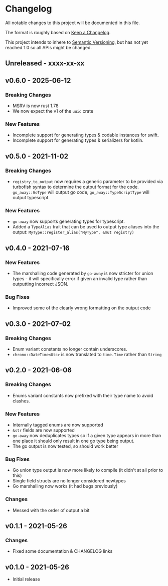# Changelog

All notable changes to this project will be documented in this file.

The format is roughly based on [Keep a
Changelog](http://keepachangelog.com/en/1.0.0/).

This project intends to inhere to [Semantic
Versioning](http://semver.org/spec/v2.0.0.html), but has not yet reached 1.0 so
all APIs might be changed.

## Unreleased - xxxx-xx-xx

## v0.6.0 - 2025-06-12

### Breaking Changes

- MSRV is now rust 1.78
- We now expect the v1 of the `uuid` crate

### New Features

- Incomplete support for generating types & codable instances for swift.
- Incomplete support for generating types & serializers for kotlin.

## v0.5.0 - 2021-11-02

### Breaking Changes

- `registry_to_output` now requires a generic parameter to be provided via turbofish
  syntax to determine the output format for the code. `go_away::GoType` will output
  go code, `go_away::TypeScriptType` will output typescript.

### New Features

- `go-away` now supports generating types for typescript.
- Added a `TypeAlias` trait that can be used to output type aliases into the output:
  `MyType::register_alias("MyType", &mut registry)`

## v0.4.0 - 2021-07-16

### New Features

- The marshalling code generated by `go-away` is now stricter for union types -
  it will specifically error if given an invalid type rather than outputting
  incorrect JSON.

### Bug Fixes

- Improved some of the clearly wrong formatting on the output code

## v0.3.0 - 2021-07-02

### Breaking Changes

- Enum variant constants no longer contain underscores.
- `chrono::DateTime<Utc>` is now translated to `time.Time` rather than `String`

## v0.2.0 - 2021-06-06

### Breaking Changes

- Enums variant constants now prefixed with their type name to avoid clashes.

### New Features

- Internally tagged enums are now supported
- `&str` fields are now supported
- `go-away` now deduplicates types so if a given type appears in more than one
  place it should only result in one go type being output.
- The go output is now tested, so should work better

### Bug Fixes

- Go union type output is now more likely to compile (it didn't at all prior to
  this)
- Single field structs are no longer considered newtypes
- Go marshalling now works (it had bugs previously)

### Changes

- Messed with the order of output a bit

## v0.1.1 - 2021-05-26

### Changes

- Fixed some documentation & CHANGELOG links

## v0.1.0 - 2021-05-26

- Initial release
